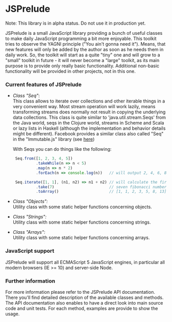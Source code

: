 JSPrelude
=========

Note: This library is in alpha status. Do not use it in production yet.

JSPrelude is a small JavaScript library providing a bunch of useful classes
to make daily JavaScript programming a bit more enjoyable.
This toolkit tries to observe the YAGNI principle ("You ain't gonna need it").
Means, that new features will only be added by the author as soon as he
needs them in daily work.
So, the toolkit will start as a quite "tiny" one and will grow to a "small"
toolkit in future - it will never become a "large" toolkit, as its main
purpose is to provide only really basic functionality.
Additional non-basic functionality will be provided in other projects,
not in this one.


### Current features of JSPrelude 

- *Class "Seq"*:<br/>
  This class allows to iterate over collections and other iterable things
  in a very convenient way.
  Most stream operation will work lazily, means transforming streams
  does normally not result in copying the underlying data collections.
  This class is quite similar to 'java.util.stream.Seqs' from the Java world,
  seqs in the Clojure world, streams in Scheme and Scala or lazy lists in
  Haskell (although the implementation and behavior details might be different).
  Facebook provides a similar class also called "Seq" in the "Immutable.js" library
  (see [here](http://facebook.github.io/immutable-js/docs/#/Seq))

  With Seqs you can do things like the following:

    ```javascript
     Seq.from([1, 2, 3, 4, 5])
              .takeWhile(n => n < 5)
              .map(n => n * 2)
              .forEach(n => console.log(n))   // will output 2, 4, 6, 8

     Seq.iterate([1, 1], (n1, n2) => n1 + n2) // will calculate the first
              .take(7)                        // seven fibonacci numbers:
              .toArray()                      // [1, 1, 2, 3, 5, 8, 13]
    ```

- *Class "Objects":*<br/>
  Utility class with some static helper functions concerning objects.

- *Class "Strings":*<br/>
  Utility class with some static helper functions concerning strings.

- *Class "Arrays":*<br/>
  Utility class with some static helper functions concerning arrays.

### JavaScript support

JSPrelude will support all ECMAScript 5 JavaScript engines, in particular all
modern browsers (IE >= 10) and server-side Node.

### Further information

For more information please refer to the JSPrelude API documentation.<br/>
There you'll find detailed description of the available classes
and methods.<br/>
The API documentation also enables to have a direct look into main source code and
unit tests.
For each method, examples are provide to show the usage.
